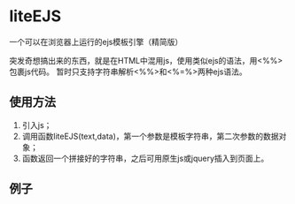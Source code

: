 # liteEJS
一个可以在浏览器上运行的ejs模板引擎（精简版）  

突发奇想搞出来的东西，就是在HTML中混用js，使用类似ejs的语法，用<%%>包裹js代码。
暂时只支持字符串解析<%%>和<%=%>两种ejs语法。

## 使用方法  
1. 引入js；
2. 调用函数liteEJS(text,data)，第一个参数是模板字符串，第二次参数的数据对象；
3. 函数返回一个拼接好的字符串，之后可用原生js或jquery插入到页面上。

## 例子
